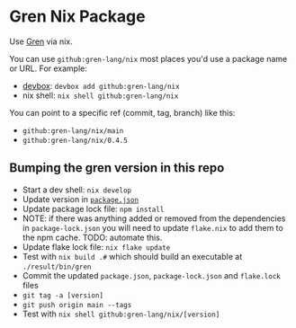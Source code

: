 # Gren Nix Package

Use [Gren](https://gren-lang.org/) via nix.

You can use `github:gren-lang/nix` most places you'd use a package name or URL.
For example:

* [devbox](https://www.jetify.com/devbox): `devbox add github:gren-lang/nix`
* nix shell: `nix shell github:gren-lang/nix`

You can point to a specific ref (commit, tag, branch) like this:

* `github:gren-lang/nix/main`
* `github:gren-lang/nix/0.4.5`

## Bumping the gren version in this repo

* Start a dev shell: `nix develop`
* Update version in [`package.json`](/package.json)
* Update package lock file: `npm install`
* NOTE: if there was anything added or removed from the dependencies in `package-lock.json` you will need to update `flake.nix` to add them to the npm cache. TODO: automate this.
* Update flake lock file: `nix flake update`
* Test with `nix build .#` which should build an executable at `./result/bin/gren`
* Commit the updated `package.json`, `package-lock.json` and `flake.lock` files
* `git tag -a [version]`
* `git push origin main --tags`
* Test with `nix shell github:gren-lang/nix/[version]`

